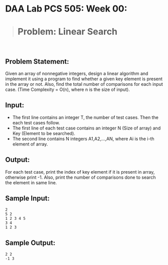 # DAA Lab PCS 505: Week 00: 

> # Problem: Linear Search

&nbsp;&nbsp;

## Problem Statement: 
Given an array of nonnegative integers, design a linear algorithm and implement it using a program to find whether a given key element is present in the array or not. Also, find the total number of comparisons for each input case. (Time Complexity = O(n), where n is the size of input).


## Input:
* The first line contains an integer T, the number of test cases. Then the each test cases follow.
* The first line of each test case contains an integer N (Size of array) and Key (Element to  be searched).
* The second line contains N integers A1,A2,…,AN, where Ai is the i-th element of array.

## Output:
For each test case, print the index of key element if it is present in array, otherwise print -1. Also, print the number of comparisons done to search the element in same line.

## Sample Input:
```
2
5 2
1 2 3 4 5
3 4
1 2 3
```

## Sample Output:
```
2 2
-1 3
```


